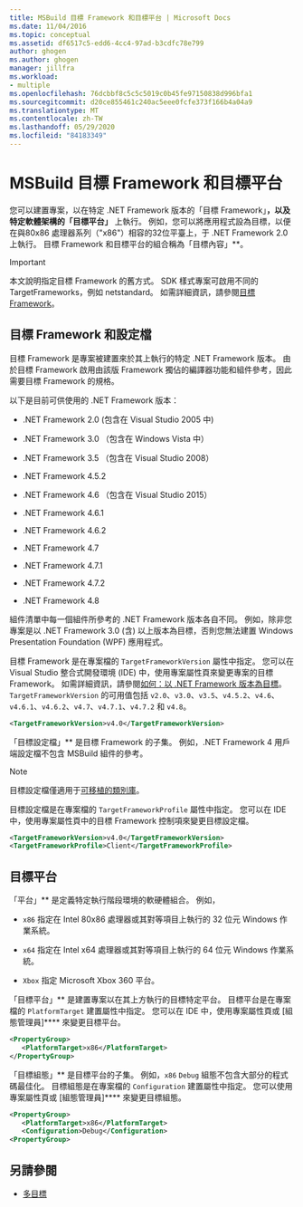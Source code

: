 ```yaml
---
title: MSBuild 目標 Framework 和目標平台 | Microsoft Docs
ms.date: 11/04/2016
ms.topic: conceptual
ms.assetid: df6517c5-edd6-4cc4-97ad-b3cdfc78e799
author: ghogen
ms.author: ghogen
manager: jillfra
ms.workload:
- multiple
ms.openlocfilehash: 76dcbbf8c5c5c5019c0b45fe97150838d996bfa1
ms.sourcegitcommit: d20ce855461c240ac5eee0fcfe373f166b4a04a9
ms.translationtype: MT
ms.contentlocale: zh-TW
ms.lasthandoff: 05/29/2020
ms.locfileid: "84183349"
---
```

# <a name="msbuild-target-framework-and-target-platform"></a>MSBuild 目標 Framework 和目標平台

您可以建置專案，以在特定 .NET Framework 版本的「目標 Framework」**，以及特定軟體架構的「目標平台」** 上執行。  例如，您可以將應用程式設為目標，以便在與80x86 處理器系列（"x86"）相容的32位平臺上，于 .NET Framework 2.0 上執行。 目標 Framework 和目標平台的組合稱為「目標內容」**。

> [!IMPORTANT]
> 本文說明指定目標 Framework 的舊方式。 SDK 樣式專案可啟用不同的 TargetFrameworks，例如 netstandard。 如需詳細資訊，請參閱[目標 Framework](/dotnet/standard/frameworks)。

## <a name="target-framework-and-profile"></a>目標 Framework 和設定檔

 目標 Framework 是專案被建置來於其上執行的特定 .NET Framework 版本。 由於目標 Framework 啟用由該版 Framework 獨佔的編譯器功能和組件參考，因此需要目標 Framework 的規格。

 以下是目前可供使用的 .NET Framework 版本：

- .NET Framework 2.0 (包含在 Visual Studio 2005 中)

- .NET Framework 3.0 （包含在 Windows Vista 中）

- .NET Framework 3.5 （包含在 Visual Studio 2008）

- .NET Framework 4.5.2

- .NET Framework 4.6 （包含在 Visual Studio 2015）

- .NET Framework 4.6.1

- .NET Framework 4.6.2

- .NET Framework 4.7

- .NET Framework 4.7.1

- .NET Framework 4.7.2

- .NET Framework 4.8

組件清單中每一個組件所參考的 .NET Framework 版本各自不同。 例如，除非您專案是以 .NET Framework 3.0 (含) 以上版本為目標，否則您無法建置 Windows Presentation Foundation (WPF) 應用程式。

目標 Framework 是在專案檔的 `TargetFrameworkVersion` 屬性中指定。 您可以在 Visual Studio 整合式開發環境 (IDE) 中，使用專案屬性頁來變更專案的目標 Framework。 如需詳細資訊，請參閱[如何：以 .NET Framework 版本為目標](../ide/visual-studio-multi-targeting-overview.md)。 `TargetFrameworkVersion` 的可用值包括 `v2.0`、`v3.0`、`v3.5`、`v4.5.2`、`v4.6`、`v4.6.1`、`v4.6.2`、`v4.7`、`v4.7.1`、`v4.7.2` 和 `v4.8`。

```xml
<TargetFrameworkVersion>v4.0</TargetFrameworkVersion>
```

 「目標設定檔」** 是目標 Framework 的子集。 例如，.NET Framework 4 用戶端設定檔不包含 MSBuild 組件的參考。

 > [!NOTE]
 > 目標設定檔僅適用于[可移植的類別庫](/dotnet/standard/cross-platform/cross-platform-development-with-the-portable-class-library)。

 目標設定檔是在專案檔的 `TargetFrameworkProfile` 屬性中指定。 您可以在 IDE 中，使用專案屬性頁中的目標 Framework 控制項來變更目標設定檔。

```xml
<TargetFrameworkVersion>v4.0</TargetFrameworkVersion>
<TargetFrameworkProfile>Client</TargetFrameworkProfile>
```

## <a name="target-platform"></a>目標平台

 「平台」** 是定義特定執行階段環境的軟硬體組合。 例如，

- `x86` 指定在 Intel 80x86 處理器或其對等項目上執行的 32 位元 Windows 作業系統。

- `x64` 指定在 Intel x64 處理器或其對等項目上執行的 64 位元 Windows 作業系統。

- `Xbox` 指定 Microsoft Xbox 360 平台。

「目標平台」** 是建置專案以在其上方執行的目標特定平台。 目標平台是在專案檔的 `PlatformTarget` 建置屬性中指定。 您可以在 IDE 中，使用專案屬性頁或 [組態管理員]**** 來變更目標平台。

```xml
<PropertyGroup>
   <PlatformTarget>x86</PlatformTarget>
</PropertyGroup>

```

「目標組態」** 是目標平台的子集。 例如，`x86` `Debug` 組態不包含大部分的程式碼最佳化。 目標組態是在專案檔的 `Configuration` 建置屬性中指定。 您可以使用專案屬性頁或 [組態管理員]**** 來變更目標組態。

```xml
<PropertyGroup>
   <PlatformTarget>x86</PlatformTarget>
   <Configuration>Debug</Configuration>
<PropertyGroup>

```

## <a name="see-also"></a>另請參閱

- [多目標](../msbuild/msbuild-multitargeting-overview.md)
